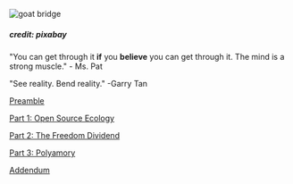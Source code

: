 ![goat bridge](https://pebreo.github.io/IMG_0228.jpeg)
##### credit: pixabay
"You can get through it **if** you **believe** you can get through it. The mind is a strong muscle." - Ms. Pat

"See reality. Bend reality." -Garry Tan


[Preamble](https://pebreo.github.io/midgame/preamble.html)

[Part 1: Open Source Ecology](https://pebreo.github.io/midgame/part1-ose.html)

[Part 2: The Freedom Dividend](https://pebreo.github.io/midgame/part2-freedom-dividend.html)

[Part 3: Polyamory](https://pebreo.github.io/midgame/part3-polyamory.html)


[Addendum](https://pebreo.github.io/midgame/addendum.html)

